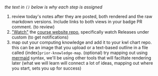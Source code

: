 *the text in `()` below is *why* each step is assigned*

1. review today's notes after they are posted, both rendered and the raw markdown versions. Include links to both views in your badge PR comment. (to review)
2. ["Watch"](https://docs.github.com/en/account-and-profile/managing-subscriptions-and-notifications-on-github/setting-up-notifications/configuring-notifications#configuring-your-watch-settings-for-an-individual-repository) the [course website repo](https://github.com/compsys-progtools/fall2024), specifically watch Releases under custom  (to get notifications)
3. map out your computing knowledge and add it to your kwl chart repo. this can be an image that you upload or a text-based outline in a file called {index}`prior-knowledge-map`. (optional) try mapping out using [mermaid](https://mermaid-js.github.io/mermaid/#/) syntax, we'll be using other tools that will faciltate rendering later (what we will learn will connect a lot of ideas, mapping out where you start, sets you up for success)